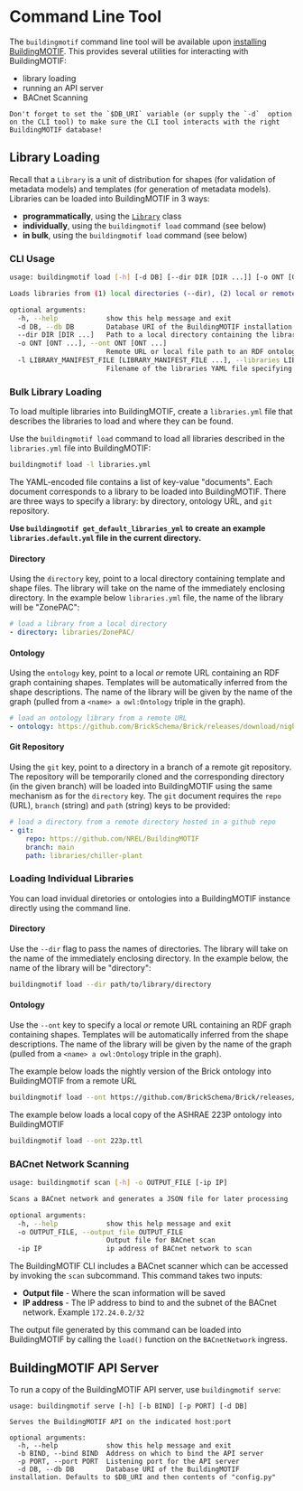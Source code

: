 # Command Line Tool

The `buildingmotif` command line tool will be available upon [installing BuildingMOTIF](/reference/developer_documentation). This provides several utilities for interacting with BuildingMOTIF:

- library loading
- running an API server
- BACnet Scanning

```{important}
Don't forget to set the `$DB_URI` variable (or supply the `-d`  option on the CLI tool) to make sure the CLI tool interacts with the right BuildingMOTIF database!
```

## Library Loading

Recall that a `Library` is a unit of distribution for shapes (for validation of metadata models) and templates (for generation of metadata models). Libraries can be loaded into BuildingMOTIF in 3 ways:

- **programmatically**, using the [`Library`](reference/apidoc/_autosummary/buildingmotif.dataclasses.library.html) class
- **individually**, using the `buildingmotif load` command (see below)
- **in bulk**, using the `buildingmotif load` command (see below)


### CLI Usage

```bash
usage: buildingmotif load [-h] [-d DB] [--dir DIR [DIR ...]] [-o ONT [ONT ...]] [-l LIBRARY_MANIFEST_FILE [LIBRARY_MANIFEST_FILE ...]]

Loads libraries from (1) local directories (--dir), (2) local or remote ontology files (--ont), or (3) library spec file (--libraries): the provided YML file into the BuildingMOTIF instance at $DB_URI

optional arguments:
  -h, --help            show this help message and exit
  -d DB, --db DB        Database URI of the BuildingMOTIF installation. Defaults to $DB_URI and then contents of "config.py"
  --dir DIR [DIR ...]   Path to a local directory containing the library
  -o ONT [ONT ...], --ont ONT [ONT ...]
                        Remote URL or local file path to an RDF ontology
  -l LIBRARY_MANIFEST_FILE [LIBRARY_MANIFEST_FILE ...], --libraries LIBRARY_MANIFEST_FILE [LIBRARY_MANIFEST_FILE ...]
                        Filename of the libraries YAML file specifying what should be loaded into BuildingMOTIF
```


### Bulk Library Loading

To load multiple libraries into BuildingMOTIF, create a `libraries.yml` file that describes the libraries to load and where they can be found.

Use the `buildingmotif load` command to load all libraries described in the `libraries.yml` file into BuildingMOTIF:

```bash
buildingmotif load -l libraries.yml
```

The YAML-encoded file contains a list of key-value "documents". Each document corresponds to a library to be loaded into BuildingMOTIF. There are three ways to specify a library: by directory, ontology URL, and `git` repository.

**Use `buildingmotif get_default_libraries_yml` to create an example `libraries.default.yml` file in the current directory.**

#### Directory

Using the `directory` key, point to a local directory containing template and shape files. The library will take on the name of the immediately enclosing directory. In the example below `libraries.yml` file, the name of the library will be "ZonePAC":

```yaml
# load a library from a local directory
- directory: libraries/ZonePAC/
```

#### Ontology

Using the `ontology` key, point to a local *or* remote URL containing an RDF graph containing shapes. Templates will be automatically inferred from the shape descriptions. The name of the library will be given by the name of the graph (pulled from a `<name> a owl:Ontology` triple in the graph).

```yaml
# load an ontology library from a remote URL
- ontology: https://github.com/BrickSchema/Brick/releases/download/nightly/Brick.ttl
```

#### Git Repository

Using the `git` key, point to a directory in a branch of a remote git repository. The repository will be temporarily cloned and the corresponding directory (in the given branch) will be loaded into BuildingMOTIF using the same mechanism as for the `directory` key. The `git` document requires the `repo` (URL), `branch` (string) and `path` (string) keys to be provided:

```yaml
# load a directory from a remote directory hosted in a github repo
- git:
    repo: https://github.com/NREL/BuildingMOTIF
    branch: main
    path: libraries/chiller-plant
```

### Loading Individual Libraries

You can load invidual diretories or ontologies into a BuildingMOTIF instance directly using the command line.

#### Directory

Use the `--dir` flag to pass the names of directories. The library will take on the name of the immediately enclosing directory. In the example below, the name of the library will be "directory":

```bash
buildingmotif load --dir path/to/library/directory
```

#### Ontology

Use the `--ont` key to specify a local *or* remote URL containing an RDF graph containing shapes. Templates will be automatically inferred from the shape descriptions. The name of the library will be given by the name of the graph (pulled from a `<name> a owl:Ontology` triple in the graph).

The example below loads the nightly version of the Brick ontology into BuildingMOTIF from a remote URL

```bash
buildingmotif load --ont https://github.com/BrickSchema/Brick/releases/download/nightly/Brick.ttl
```

The example below loads a local copy of the ASHRAE 223P ontology into BuildingMOTIF

```bash
buildingmotif load --ont 223p.ttl
```

### BACnet Network Scanning

```bash
usage: buildingmotif scan [-h] -o OUTPUT_FILE [-ip IP]

Scans a BACnet network and generates a JSON file for later processing

optional arguments:
  -h, --help            show this help message and exit
  -o OUTPUT_FILE, --output_file OUTPUT_FILE
                        Output file for BACnet scan
  -ip IP                ip address of BACnet network to scan
```

The BuildingMOTIF CLI includes a BACnet scanner which can be accessed by invoking the `scan` subcommand. This command takes two inputs:
  - **Output file** - Where the scan information will be saved
  - **IP address** - The IP address to bind to and the subnet of the BACnet network. Example `172.24.0.2/32`

The output file generated by this command can be loaded into BuildingMOTIF by calling the `load()` function on the `BACnetNetwork` ingress.

## BuildingMOTIF API Server

To run a copy of the BuildingMOTIF API server, use `buildingmotif serve`:

```
usage: buildingmotif serve [-h] [-b BIND] [-p PORT] [-d DB]

Serves the BuildingMOTIF API on the indicated host:port

optional arguments:
  -h, --help            show this help message and exit
  -b BIND, --bind BIND  Address on which to bind the API server
  -p PORT, --port PORT  Listening port for the API server
  -d DB, --db DB        Database URI of the BuildingMOTIF installation. Defaults to $DB_URI and then contents of "config.py"
```
